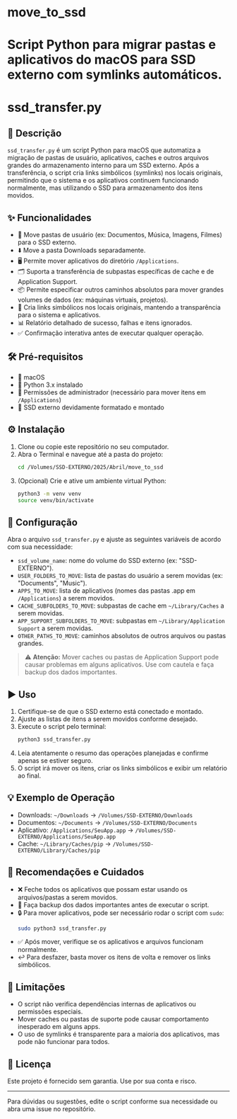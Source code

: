 # move_to_ssd
Script Python para migrar pastas e aplicativos do macOS para SSD externo com symlinks automáticos.
=======
# ssd_transfer.py

## 📝 Descrição

`ssd_transfer.py` é um script Python para macOS que automatiza a migração de pastas de usuário, aplicativos, caches e outros arquivos grandes do armazenamento interno para um SSD externo. Após a transferência, o script cria links simbólicos (symlinks) nos locais originais, permitindo que o sistema e os aplicativos continuem funcionando normalmente, mas utilizando o SSD para armazenamento dos itens movidos.

## ✨ Funcionalidades

- 📁 Move pastas de usuário (ex: Documentos, Música, Imagens, Filmes) para o SSD externo.
- ⬇️ Move a pasta Downloads separadamente.
- 🖥️ Permite mover aplicativos do diretório `/Applications`.
- 🗂️ Suporta a transferência de subpastas específicas de cache e de Application Support.
- 📦 Permite especificar outros caminhos absolutos para mover grandes volumes de dados (ex: máquinas virtuais, projetos).
- 🔗 Cria links simbólicos nos locais originais, mantendo a transparência para o sistema e aplicativos.
- 📊 Relatório detalhado de sucesso, falhas e itens ignorados.
- ✅ Confirmação interativa antes de executar qualquer operação.

## 🛠️ Pré-requisitos

- 🍏 macOS
- 🐍 Python 3.x instalado
- 🔑 Permissões de administrador (necessário para mover itens em `/Applications`)
- 💽 SSD externo devidamente formatado e montado

## ⚙️ Instalação

1. Clone ou copie este repositório no seu computador.
2. Abra o Terminal e navegue até a pasta do projeto:
   ```bash
   cd /Volumes/SSD-EXTERNO/2025/Abril/move_to_ssd
   ```
3. (Opcional) Crie e ative um ambiente virtual Python:
   ```bash
   python3 -m venv venv
   source venv/bin/activate
   ```

## 🧩 Configuração

Abra o arquivo `ssd_transfer.py` e ajuste as seguintes variáveis de acordo com sua necessidade:

- `ssd_volume_name`: nome do volume do SSD externo (ex: "SSD-EXTERNO").
- `USER_FOLDERS_TO_MOVE`: lista de pastas do usuário a serem movidas (ex: "Documents", "Music").
- `APPS_TO_MOVE`: lista de aplicativos (nomes das pastas .app em `/Applications`) a serem movidos.
- `CACHE_SUBFOLDERS_TO_MOVE`: subpastas de cache em `~/Library/Caches` a serem movidas.
- `APP_SUPPORT_SUBFOLDERS_TO_MOVE`: subpastas em `~/Library/Application Support` a serem movidas.
- `OTHER_PATHS_TO_MOVE`: caminhos absolutos de outros arquivos ou pastas grandes.

> ⚠️ **Atenção:** Mover caches ou pastas de Application Support pode causar problemas em alguns aplicativos. Use com cautela e faça backup dos dados importantes.

## ▶️ Uso

1. Certifique-se de que o SSD externo está conectado e montado.
2. Ajuste as listas de itens a serem movidos conforme desejado.
3. Execute o script pelo terminal:
   ```bash
   python3 ssd_transfer.py
   ```
4. Leia atentamente o resumo das operações planejadas e confirme apenas se estiver seguro.
5. O script irá mover os itens, criar os links simbólicos e exibir um relatório ao final.

## 💡 Exemplo de Operação

- Downloads: `~/Downloads` → `/Volumes/SSD-EXTERNO/Downloads`
- Documentos: `~/Documents` → `/Volumes/SSD-EXTERNO/Documents`
- Aplicativo: `/Applications/SeuApp.app` → `/Volumes/SSD-EXTERNO/Applications/SeuApp.app`
- Cache: `~/Library/Caches/pip` → `/Volumes/SSD-EXTERNO/Library/Caches/pip`

## 🧷 Recomendações e Cuidados

- ❌ Feche todos os aplicativos que possam estar usando os arquivos/pastas a serem movidos.
- 💾 Faça backup dos dados importantes antes de executar o script.
- 🔒 Para mover aplicativos, pode ser necessário rodar o script com `sudo`:
  ```bash
  sudo python3 ssd_transfer.py
  ```
- ✅ Após mover, verifique se os aplicativos e arquivos funcionam normalmente.
- ↩️ Para desfazer, basta mover os itens de volta e remover os links simbólicos.

## 🚫 Limitações

- O script não verifica dependências internas de aplicativos ou permissões especiais.
- Mover caches ou pastas de suporte pode causar comportamento inesperado em alguns apps.
- O uso de symlinks é transparente para a maioria dos aplicativos, mas pode não funcionar para todos.

## 📄 Licença

Este projeto é fornecido sem garantia. Use por sua conta e risco.

---

Para dúvidas ou sugestões, edite o script conforme sua necessidade ou abra uma issue no repositório.

